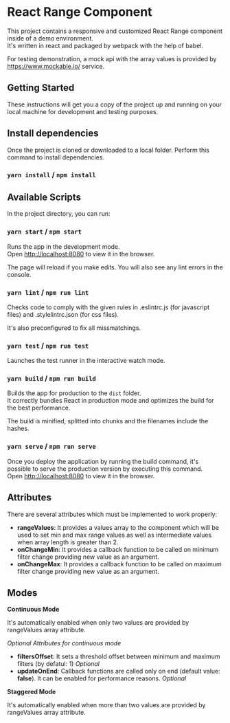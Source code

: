# React Range Component

This project contains a responsive and customized React Range component inside of a demo environment.\
It's written in react and packaged by webpack with the help of babel.

For testing demonstration, a mock api with the array values is provided by https://www.mockable.io/ service.

## Getting Started

These instructions will get you a copy of the project up and running on your local machine for development and testing purposes.

## Install dependencies

Once the project is cloned or downloaded to a local folder. Perform this command to install dependencies.

### `yarn install` / `npm install`

## Available Scripts

In the project directory, you can run:

### `yarn start` / `npm start`

Runs the app in the development mode.\
Open [http://localhost:8080](http://localhost:8080) to view it in the browser.

The page will reload if you make edits.
You will also see any lint errors in the console.

### `yarn lint` / `npm run lint`

Checks code to comply with the given rules in .eslintrc.js (for javascript files) and .stylelintrc.json (for css files).

It's also preconfigured to fix all missmatchings.

### `yarn test` / `npm run test`

Launches the test runner in the interactive watch mode.

### `yarn build` / `npm run build`

Builds the app for production to the `dist` folder.\
It correctly bundles React in production mode and optimizes the build for the best performance.

The build is minified, splitted into chunks and the filenames include the hashes.

### `yarn serve` / `npm run serve`

Once you deploy the application by running the build command, it's possible to serve the production version by executing this command.\
Open [http://localhost:8080](http://localhost:8080) to view it in the browser.

## Attributes
There are several attributes which must be implemented to work properly:

- **rangeValues**: It provides a values array to the component which will be used to set min and max range values as well as intermediate values when array length is greater than 2.
- **onChangeMin**: It provides a callback function to be called on minimum filter change providing new value as an argument.
- **onChangeMax**: It provides a callback function to be called on maximum filter change providing new value as an argument.

## Modes

**Continuous Mode**

It's automatically enabled when only two values are provided by rangeValues array attribute.

*Optional Attributes for continuous mode*
- **filtersOffset**: It sets a threshold offset between minimum and maximum filters (by defatul: 1) *Optional*
- **updateOnEnd**: Callback functions are called only on end (default value: **false**). It can be enabled for performance reasons. *Optional*

**Staggered Mode**

It's automatically enabled when more than two values are provided by rangeValues array attribute.
